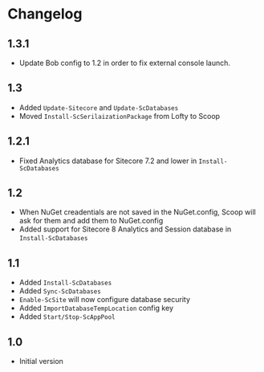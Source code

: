 # Changelog

## 1.3.1
* Update Bob config to 1.2 in order to fix external console launch.

## 1.3
* Added `Update-Sitecore` and `Update-ScDatabases`
* Moved `Install-ScSerilaizationPackage` from Lofty to Scoop

## 1.2.1
* Fixed Analytics database for Sitecore 7.2 and lower in `Install-ScDatabases`

## 1.2
* When NuGet creadentials are not saved in the NuGet.config, Scoop will ask for
    them and add them to NuGet.config
* Added support for Sitecore 8 Analytics and Session database in `Install-ScDatabases`


## 1.1
* Added `Install-ScDatabases`
* Added `Sync-ScDatabases`
* `Enable-ScSite` will now configure database security
* Added `ImportDatabaseTempLocation` config key
* Added `Start/Stop-ScAppPool`


## 1.0
* Initial version
